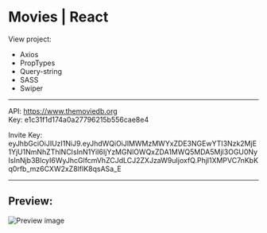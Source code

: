 # Movies | React 

View project: 

- Axios  
- PropTypes  
- Query-string  
- SASS  
- Swiper  

---

API: https://www.themoviedb.org  
Key: e1c31f1d174a0a27796215b556cae8e4  

Invite Key:  
eyJhbGciOiJIUzI1NiJ9.eyJhdWQiOiJlMWMzMWYxZDE3NGEwYTI3Nzk2MjE1YjU1NmNhZThlNCIsInN1YiI6IjYzMGNlOWQxZDA1MWQ5MDA5MjI3OGU0NyIsInNjb3BlcyI6WyJhcGlfcmVhZCJdLCJ2ZXJzaW9uIjoxfQ.Phjl1XMPVC7nKbKq0rfb_mz6CXW2xZ8lfIK8qsASa_E  

---
## Preview:  

![Preview image](preview.png)
